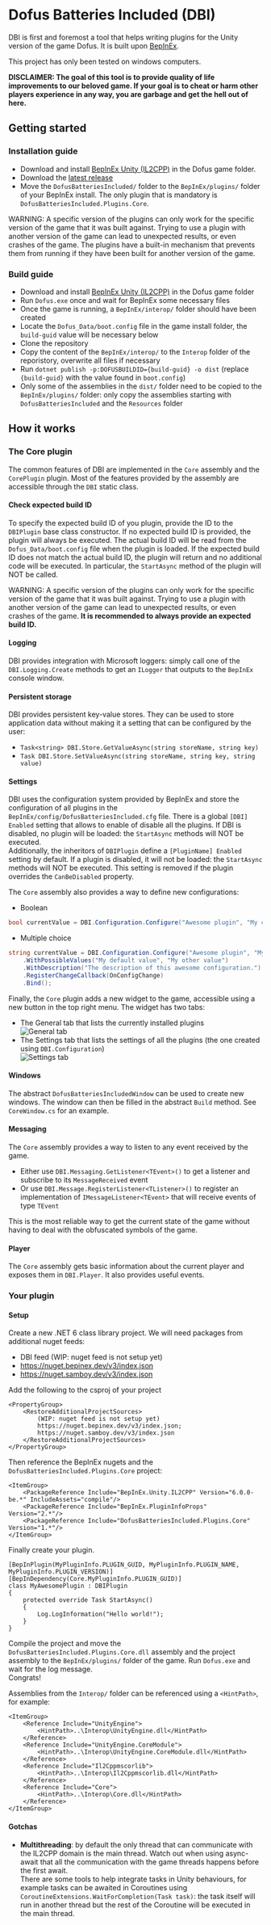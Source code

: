# Dofus Batteries Included (DBI)

DBI is first and foremost a tool that helps writing plugins for the Unity version of the game Dofus.
It is built upon [BepInEx](https://github.com/BepInEx/BepInEx).

This project has only been tested on windows computers.

**DISCLAIMER: The goal of this tool is to provide quality of life improvements to our beloved game. If your goal is to cheat or harm other players experience in any way, you are garbage and get the hell out of here.**

## Getting started

### Installation guide

- Download and install [BepInEx Unity (IL2CPP)](https://docs.bepinex.dev/master/articles/user_guide/installation/index.html) in the Dofus game folder.
- Download the [latest release](https://github.com/Dofus-Batteries-Included/DBI/releases/latest)
- Move the `DofusBatteriesIncluded/` folder to the `BepInEx/plugins/` folder of your BepInEx install. The only plugin that is mandatory is `DofusBatteriesIncluded.Plugins.Core`.

WARNING: A specific version of the plugins can only work for the specific version of the game that it was built against. Trying to use a plugin with another version of the game can lead to unexpected results, or even crashes of the game. The plugins have a built-in mechanism that prevents them from running if they have been built for another version of the game.

### Build guide

- Download and install [BepInEx Unity (IL2CPP)](https://docs.bepinex.dev/master/articles/user_guide/installation/index.html) in the Dofus game folder
- Run `Dofus.exe` once and wait for BepInEx some necessary files
- Once the game is running, a `BepInEx/interop/` folder should have been created
- Locate the `Dofus_Data/boot.config` file in the game install folder, the `build-guid` value will be necessary below
- Clone the repository
- Copy the content of the `BepInEx/interop/` to the `Interop` folder of the reporistory, overwrite all files if necessary
- Run `dotnet publish -p:DOFUSBUILDID={build-guid} -o dist` (replace `{build-guid}` with the value found in `boot.config`)
- Only some of the assemblies in the `dist/` folder need to be copied to the `BepInEx/plugins/` folder: only copy the assemblies starting with `DofusBatteriesIncluded` and the `Resources` folder

## How it works

### The Core plugin

The common features of DBI are implemented in the `Core` assembly and the `CorePlugin` plugin. Most of the features provided by the assembly are accessible through the `DBI` static class.

#### Check expected build ID

To specify the expected build ID of you plugin, provide the ID to the `DBIPlugin` base class constructor. If no expected build ID is provided, the plugin will always be executed. 
The actual build ID will be read from the `Dofus_Data/boot.config` file when the plugin is loaded. If the expected build ID does not match the actual build ID, the plugin will return and no additional code will be executed. In particular, the `StartAsync` method of the plugin will NOT be called.

WARNING: A specific version of the plugins can only work for the specific version of the game that it was built against. Trying to use a plugin with another version of the game can lead to unexpected results, or even crashes of the game. **It is recommended to always provide an expected build ID.**

#### Logging

DBI provides integration with Microsoft loggers: simply call one of the `DBI.Logging.Create` methods to get an `ILogger` that outputs to the `BepInEx` console window.

#### Persistent storage

DBI provides persistent key-value stores. They can be used to store application data without making it a setting that can be configured by the user:
- `Task<string> DBI.Store.GetValueAsync(string storeName, string key)`
- `Task DBI.Store.SetValueAsync(string storeName, string key, string value)`

#### Settings

DBI uses the configuration system provided by BepInEx and store the configuration of all plugins in the `BepInEx/config/DofusBatteriesIncluded.cfg` file.
There is a global `[DBI] Enabled` setting that allows to enable of disable all the plugins. If DBI is disabled, no plugin will be loaded: the `StartAsync` methods will NOT be executed.\
Additionally, the inheritors of `DBIPlugin` define a `[PluginName] Enabled` setting by default. If a plugin is disabled, it will not be loaded: the `StartAsync` methods will NOT be executed. This setting is removed if the plugin overrides the `CanBeDisabled` property.

The `Core` assembly also provides a way to define new configurations:
- Boolean
```csharp
bool currentValue = DBI.Configuration.Configure("Awesome plugin", "My config?", true).Bind();
```
- Multiple choice
```csharp
string currentValue = DBI.Configuration.Configure("Awesome plugin", "My config", "My default value")
    .WithPossibleValues("My default value", "My other value")
    .WithDescription("The description of this awesome configuration.")
    .RegisterChangeCallback(OnConfigChange)
    .Bind();
```

Finally, the `Core` plugin adds a new widget to the game, accessible using a new button in the top right menu. 
The widget has two tabs:
- The General tab that lists the currently installed plugins\
![General tab](https://raw.githubusercontent.com/Dofus-Batteries-Included/DBI/main/img/general_tab.png)
- The Settings tab that lists the settings of all the plugins (the one created using `DBI.Configuration`)\
![Settings tab](https://raw.githubusercontent.com/Dofus-Batteries-Included/DBI/main/img/settings_tab.png)

#### Windows

The abstract `DofusBatteriesIncludedWindow` can be used to create new windows. The window can then be filled in the abstract `Build` method. See `CoreWindow.cs` for an example.

#### Messaging

The `Core` assembly provides a way to listen to any event received by the game. 
- Either use `DBI.Messaging.GetListener<TEvent>()` to get a listener and subscribe to its `MessageReceived` event
- Or use `DBI.Message.RegisterListener<TListener>()` to register an implementation of `IMessageListener<TEvent>` that will receive events of type `TEvent`

This is the most reliable way to get the current state of the game without having to deal with the obfuscated symbols of the game.

#### Player

The `Core` assembly gets basic information about the current player and exposes them in `DBI.Player`. It also provides useful events.

### Your plugin

#### Setup

Create a new .NET 6 class library project.
We will need packages from additional nuget feeds:
- DBI feed (WIP: nuget feed is not setup yet)
- https://nuget.bepinex.dev/v3/index.json
- https://nuget.samboy.dev/v3/index.json

Add the following to the csproj of your project
```
<PropertyGroup>
    <RestoreAdditionalProjectSources>
        (WIP: nuget feed is not setup yet)
        https://nuget.bepinex.dev/v3/index.json;
        https://nuget.samboy.dev/v3/index.json
    </RestoreAdditionalProjectSources>
</PropertyGroup>
```

Then reference the BepInEx nugets and the `DofusBatteriesIncluded.Plugins.Core` project:
```
<ItemGroup>
    <PackageReference Include="BepInEx.Unity.IL2CPP" Version="6.0.0-be.*" IncludeAssets="compile"/>
    <PackageReference Include="BepInEx.PluginInfoProps" Version="2.*"/>
    <PackageReference Include="DofusBatteriesIncluded.Plugins.Core" Version="1.*"/>
</ItemGroup>
```

Finally create your plugin.

```
[BepInPlugin(MyPluginInfo.PLUGIN_GUID, MyPluginInfo.PLUGIN_NAME, MyPluginInfo.PLUGIN_VERSION)]
[BepInDependency(Core.MyPluginInfo.PLUGIN_GUID)]
class MyAwesomePlugin : DBIPlugin
{
    protected override Task StartAsync()
    {
        Log.LogInformation("Hello world!");
    }
}
```

Compile the project and move the `DofusBatteriesIncluded.Plugins.Core.dll` assembly and the project assembly to the `BepInEx/plugins/` folder of the game. Run `Dofus.exe` and wait for the log message.\
Congrats! 

Assemblies from the `Interop/` folder can be referenced using a `<HintPath>`, for example:
```
<ItemGroup>
    <Reference Include="UnityEngine">
        <HintPath>..\Interop\UnityEngine.dll</HintPath>
    </Reference>
    <Reference Include="UnityEngine.CoreModule">
        <HintPath>..\Interop\UnityEngine.CoreModule.dll</HintPath>
    </Reference>
    <Reference Include="Il2Cppmscorlib">
        <HintPath>..\Interop\Il2Cppmscorlib.dll</HintPath>
    </Reference>
    <Reference Include="Core">
        <HintPath>..\Interop\Core.dll</HintPath>
    </Reference>
</ItemGroup>
```

#### Gotchas

- **Multithreading**: by default the only thread that can communicate with the IL2CPP domain is the main thread. Watch out when using async-await that all the communication with the game threads happens before the first await.\
There are some tools to help integrate tasks in Unity behaviours, for example tasks can be awaited in Coroutines using `CoroutineExtensions.WaitForCompletion(Task task)`: the task itself will run in another thread but the rest of the Coroutine will be executed in the main thread.
